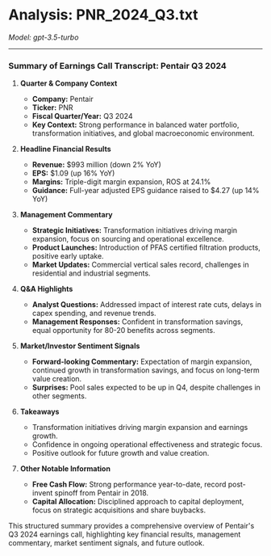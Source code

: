 # Analysis: PNR_2024_Q3.txt

*Model: gpt-3.5-turbo*

---

### Summary of Earnings Call Transcript: Pentair Q3 2024

1. **Quarter & Company Context**
   - **Company:** Pentair
   - **Ticker:** PNR
   - **Fiscal Quarter/Year:** Q3 2024
   - **Key Context:** Strong performance in balanced water portfolio, transformation initiatives, and global macroeconomic environment.

2. **Headline Financial Results**
   - **Revenue:** $993 million (down 2% YoY)
   - **EPS:** $1.09 (up 16% YoY)
   - **Margins:** Triple-digit margin expansion, ROS at 24.1%
   - **Guidance:** Full-year adjusted EPS guidance raised to $4.27 (up 14% YoY)

3. **Management Commentary**
   - **Strategic Initiatives:** Transformation initiatives driving margin expansion, focus on sourcing and operational excellence.
   - **Product Launches:** Introduction of PFAS certified filtration products, positive early uptake.
   - **Market Updates:** Commercial vertical sales record, challenges in residential and industrial segments.

4. **Q&A Highlights**
   - **Analyst Questions:** Addressed impact of interest rate cuts, delays in capex spending, and revenue trends.
   - **Management Responses:** Confident in transformation savings, equal opportunity for 80-20 benefits across segments.

5. **Market/Investor Sentiment Signals**
   - **Forward-looking Commentary:** Expectation of margin expansion, continued growth in transformation savings, and focus on long-term value creation.
   - **Surprises:** Pool sales expected to be up in Q4, despite challenges in other segments.

6. **Takeaways**
   - Transformation initiatives driving margin expansion and earnings growth.
   - Confidence in ongoing operational effectiveness and strategic focus.
   - Positive outlook for future growth and value creation.

7. **Other Notable Information**
   - **Free Cash Flow:** Strong performance year-to-date, record post-invent spinoff from Pentair in 2018.
   - **Capital Allocation:** Disciplined approach to capital deployment, focus on strategic acquisitions and share buybacks.

This structured summary provides a comprehensive overview of Pentair's Q3 2024 earnings call, highlighting key financial results, management commentary, market sentiment signals, and future outlook.
